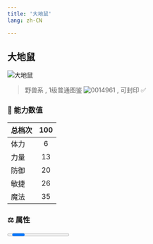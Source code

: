 ```yaml
---
title: '大地鼠'
lang: zh-CN

---
```



## 大地鼠

![大地鼠](https://user-images.githubusercontent.com/78347270/115937647-65ecbb00-a4d3-11eb-8337-967c67d8aaa6.gif) 

> 野兽系 , 1级普通图鉴 ![0014961](https://user-images.githubusercontent.com/78347270/115963859-4ea5e000-a55c-11eb-84e2-5fee99d1fbb6.gif) , 可封印 ✅ 


### 💪 能力数值

| 总档次       | 100            |
| :----------- |:-------------:|
| 体力      | 6   <Stars :number="0.5" />  |
| 力量      | 13   <Stars :number="1.5" />  |
| 防御      | 20  <Stars :number="2" />  | 
| 敏捷      | 26  <Stars :number="2.5" />  | 
| 魔法      | 35  <Stars :number="3.5" />   | 


### ⚖️ 属性


<Progress earth :number="10" />

<Progress water :number="0" />

<Progress fire :number="0" />

<Progress wind :number="0" />

### ✨ 技能栏 <Strong>10个</Strong>

- 攻击
- 单体陨石魔法 Lv1

### 👶 1级出现点

- 芙蕾雅岛 圣拉鲁卡村外全域，参考坐标(235,203)、(149,219)、(156,197)；



